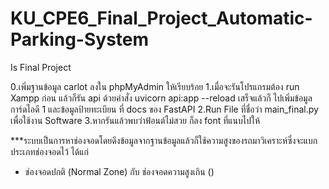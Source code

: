 # KU_CPE6_Final_Project_Automatic-Parking-System
Is Final Project 

0.เพิ่มฐานข้อมูล carlot ลงใน phpMyAdmin ให้เรียบร้อย
1.เมื่อจะรันโปรแกรมต้อง run Xampp ก่อน แล้วก็รัน api ด้วยคำสั่ง uvicorn api:app --reload เสร็จแล้วก็ ไปเพิ่มข้อมูลการ์ดไอดี 1 และข้อมูลป้ายทะเบียน ที่ docs ของ FastAPI
2.Run File ที่ชื่อว่า main_final.py เพื่อใช้งาน Software
3.หากรันแล้วพบว่าฟ้อนต์ไม่สวย ก็ลง font ที่แนบไปให้

***ระบบเป็นการหาช่องจอดโดยดึงข้อมูลจากฐานข้อมูลแล้วก็ใช้ความสูงของรถมาวิเคราะห์ซึ่งจะแบกประเภทช่องจอดไว้
ได้แก่
- ช่องจอดปกติ (Normal Zone) กับ ช่องจอดความสูงเกิน ()